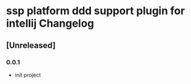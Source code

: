 <!-- Keep a Changelog guide -> https://keepachangelog.com -->

# ssp platform ddd support plugin for intellij Changelog

## [Unreleased]
### 0.0.1
- init project
